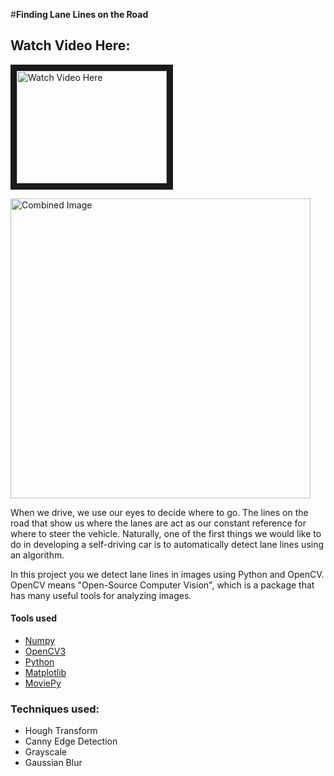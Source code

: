 #**Finding Lane Lines on the Road** 

## Watch Video Here:
<a href="http://www.youtube.com/watch?feature=player_embedded&v=Ha090kb7ZkI
" target="_blank"><img src="http://img.youtube.com/vi/Ha090kb7ZkI/0.jpg" 
alt="Watch Video Here" width="240" height="180" border="10" /></a>


<img src="laneLines_thirdPass.jpg" width="480" alt="Combined Image" />

When we drive, we use our eyes to decide where to go.  The lines on the road that show us where the lanes are act as our constant reference for where to steer the vehicle.  Naturally, one of the first things we would like to do in developing a self-driving car is to automatically detect lane lines using an algorithm.

In this project you we detect lane lines in images using Python and OpenCV.  OpenCV means "Open-Source Computer Vision", which is a package that has many useful tools for analyzing images.  

#### Tools used
* [Numpy](http://www.numpy.org/)
* [OpenCV3](http://pandas.pydata.org/)
* [Python](https://www.python.org/)
* [Matplotlib](http://matplotlib.org/api/pyplot_api.html)
* [MoviePy](http://zulko.github.io/moviepy/)

### Techniques used:
* Hough Transform
* Canny Edge Detection
* Grayscale
* Gaussian Blur

